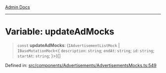 [Admin Docs](/)

***

# Variable: updateAdMocks

> `const` **updateAdMocks**: (`IAdvertisementListMock` \| `IBaseMutationMock`\<\{ `description`: `string`; `endAt`: `string`; `id`: `string`; `startAt`: `string`; \}\>)[]

Defined in: [src/components/Advertisements/AdvertisementsMocks.ts:549](https://github.com/PalisadoesFoundation/talawa-admin/blob/main/src/components/Advertisements/AdvertisementsMocks.ts#L549)

